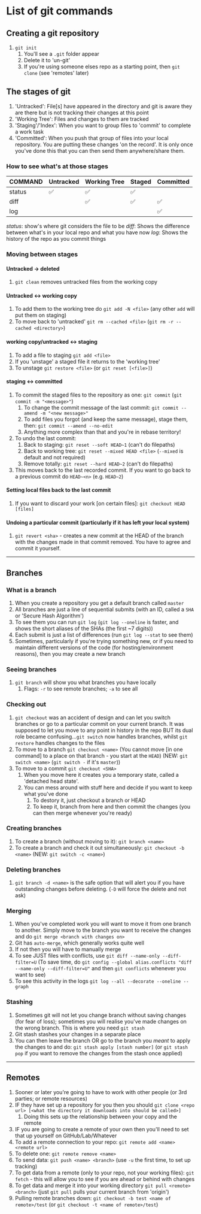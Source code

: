 # List of git commands

## Creating a git repository

1. `git init`
   1. You'll see a `.git` folder appear
   2. Delete it to 'un-git'
   3. If you're using someone elses repo as a starting point, then `git clone` (see 'remotes' later)

## The stages of git

1. 'Untracked': File[s] have appeared in the directory and git is aware they are there but is not tracking their changes at this point
2. 'Working Tree': Files and changes to them are tracked
3. 'Staging'/'Index': When you want to group files to 'commit' to complete a work task
4. 'Committed': When you push that group of files into your local repository. You are putting these changes 'on the record'. It is only once you've done this that you can then send them anywhere/share them.

### How to see what's at those stages

| COMMAND | Untracked | Working Tree | Staged | Committed |
| ------- | --------- | ------------ | ------ | --------- |
| status  | ✅        | ✅           | ✅     |           |
| diff    |           | ✅           | ✅     | ✅        |
| log     |           |              |        | ✅        |

_status_: show's where git considers the file to be
_diff_: Shows the difference between what's in your local repo and what you have now
_log_: Shows the history of the repo as you commit things

### Moving between stages

#### Untracked -> deleted

1. `git clean` removes untracked files from the working copy

#### Untracked <-> working copy

1. To add them to the working tree do `git add -N <file>` (any other `add` will put them on staging)
2. To move back to 'untracked' `git rm --cached <file>` (`git rm -r --cached <directory>`)

#### working copy/untracked <-> staging

1. To add a file to staging `git add <file>`
2. If you 'unstage' a staged file it returns to the 'working tree'
3. To unstage `git restore <file>` (or `git reset [<file>]`)

#### staging <-> committed

1. To commit the staged files to the repository as one: `git commit` (`git commit -m "<message>"`)
   1. To change the commit message of the last commit: `git commit --amend -m "<new message>"`
   2. To add files you forgot (and keep the same message), stage them, then: `git commit --amend --no-edit`
   3. Anything more complex than that and you're in rebase territory!
2. To undo the last commit:
   1. Back to staging: `git reset --soft HEAD~1` (can't do filepaths)
   2. Back to working tree: `git reset --mixed HEAD <file>` (`--mixed` is default and not required)
   3. Remove totally: `git reset --hard HEAD~2` (can't do filepaths)
3. This moves back to the last recorded commit. If you want to go back to a previous commit do `HEAD~<n>` (e.g. `HEAD~2`)

#### Setting local files back to the last commit

1. If you want to discard your work [on certain files]: `git checkout HEAD [files]`

#### Undoing a particular commit (particularly if it has left your local system)

1. `git revert <sha>` - creates a new commit at the HEAD of the branch with the changes made in that commit removed. You have to agree and commit it yourself.

---

## Branches

### What is a branch

1. When you create a repository you get a default branch called `master`
2. All branches are just a line of sequential submits (with an ID, called a `SHA` or 'Secure Hash Algorithm')
3. To see them you can run `git log` (`git log --oneline` is faster, and shows the short aliases of the SHAs (the first ~7 digits))
4. Each submit is just a list of differences (run `git log --stat` to see them)
5. Sometimes, particularly if you're trying something new, or if you need to maintain different versions of the code (for hosting/environment reasons), then you may create a new branch

### Seeing branches

1. `git branch` will show you what branches you have locally
   1. Flags: `-r` to see remote branches; `-a` to see all

### Checking out

1. `git checkout` was an accident of design and can let you switch branches or go to a particular commit on your current branch. It was supposed to let you move to any point in history in the repo BUT its dual role became confusing...`git switch` now handles branches, whilst `git restore` handles changes to the files
2. To move to a branch `git checkout <name>` (You cannot move [in one command] to a place on that branch - you start at the `HEAD`) (NEW: `git switch <name>` (`git switch -` if it's `master`))
3. To move to a commit `git checkout <SHA>`
   1. When you move here it creates you a temporary state, called a 'detached head state'.
   2. You can mess around with stuff here and decide if you want to keep what you've done
      1. To destory it, just checkout a branch or HEAD
      2. To keep it, branch from here and then commit the changes (you can then merge whenever you're ready)

### Creating branches

1. To create a branch (without moving to it): `git branch <name>`
2. To create a branch and check it out simultaneously: `git checkout -b <name>` (NEW: `git switch -c <name>`)

### Deleting branches

1. `git branch -d <name>` is the safe option that will alert you if you have outstanding changes before deleting. (`-D` will force the delete and not ask)

### Merging

1. When you've completed work you will want to move it from one branch to another. Simply move to the branch you want to receive the changes and do `git merge <branch with changes on>`
2. Git has `auto-merge`, which generally works quite well
3. If not then you will have to manually merge
4. To see JUST files with conflicts, use `git diff --name-only --diff-filter=U` (To save time, do `git config --global alias.conflicts "diff --name-only --diff-filter=U"` and then `git conflicts` whenever you want to see)
5. To see this activity in the logs `git log --all --decorate --oneline --graph`

### Stashing

1. Sometimes git will not let you change branch without saving changes (for fear of loss); sometimes you will realise you've made changes on the wrong branch. This is where you need `git stash`
2. Git stash stashes your changes in a separate place
3. You can then leave the branch OR go to the branch you _meant_ to apply the changes to and do: `git stash apply [stash number]` (or `git stash pop` if you want to remove the changes from the stash once applied)

---

## Remotes

1. Sooner or later you're going to have to work with other people (or 3rd parties; or remote resources)
2. IF they have set up a repository for you then you should `git clone <repo url> [<what the directory it downloads into should be called>]`
   1. Doing this sets up the relationship between your copy and the remote
3. IF you are going to create a remote of your own then you'll need to set that up yourself on GitHub/Lab/Whatever
4. To add a remote connection to your repo: `git remote add <name> <remote url>`
5. To delete one: `git remote remove <name>`
6. To send data: `git push <name> <branch>` (use `-u` the first time, to set up tracking)
7. To get data from a remote (only to your repo, not your working files): `git fetch` - this will allow you to see if you are ahead or behind with changes
8. To get data and merge it into your working directory `git pull <remote> <branch>` (just `git pull` pulls your current branch from 'origin')
9. Pulling remote branches down: `git checkout -b test <name of remote>/test` (or `git checkout -t <name of remote>/test`)
